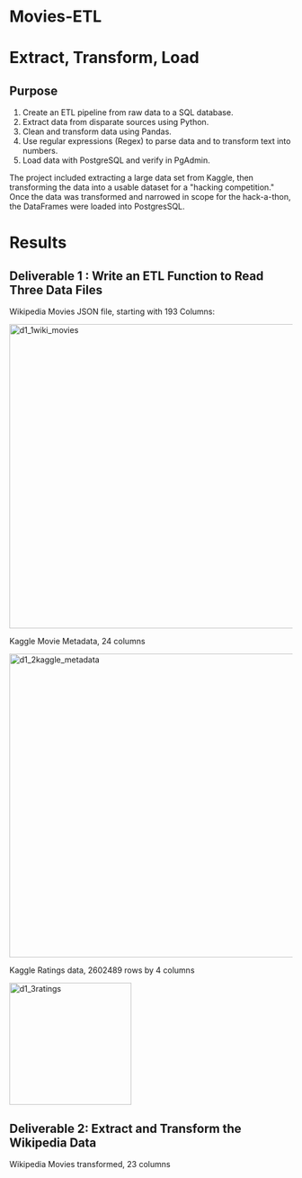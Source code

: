 # Movies-ETL

# Extract, Transform, Load

## Purpose

1. Create an ETL pipeline from raw data to a SQL database.
2. Extract data from disparate sources using Python.
3. Clean and transform data using Pandas.
4. Use regular expressions (Regex) to parse data and to transform text into numbers.
5. Load data with PostgreSQL and verify in PgAdmin.

The project included extracting a large data set from Kaggle, then transforming the data into a usable dataset for a "hacking competition." Once the data was transformed and narrowed in scope for the hack-a-thon, the DataFrames were loaded into PostgresSQL.

# Results

## Deliverable 1 : Write an ETL Function to Read Three Data Files

Wikipedia Movies JSON file, starting with 193 Columns:

<img width="541" alt="d1_1wiki_movies" src="https://user-images.githubusercontent.com/96400887/173410284-48b52088-05b7-4cbe-a9c8-2ec9d1a4c5ae.png">

Kaggle Movie Metadata, 24 columns

<img width="540" alt="d1_2kaggle_metadata" src="https://user-images.githubusercontent.com/96400887/173410308-464c544b-9ce1-4240-b08f-fb6e8e53e889.png">

Kaggle Ratings data, 2602489 rows by 4 columns

<img width="217" alt="d1_3ratings" src="https://user-images.githubusercontent.com/96400887/173410332-82913419-2edb-414c-b7ec-dfd9a09936f8.png">

## Deliverable 2: Extract and Transform the Wikipedia Data

Wikipedia Movies transformed, 23 columns






